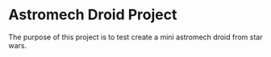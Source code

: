 # Astromech Droid Project

The purpose of this project is to test create a mini astromech droid from star wars.
